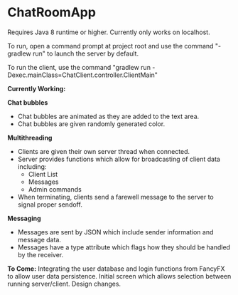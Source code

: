 # ChatRoomApp

Requires Java 8 runtime or higher.
Currently only works on localhost.

To run, open a command prompt at project root and use the command "-gradlew run" to launch the server by default.

To run the client, use the command "gradlew run -Dexec.mainClass=ChatClient.controller.ClientMain"

<b>Currently Working:</b>

<b>Chat bubbles</b>
- Chat bubbles are animated as they are added to the text area.
- Chat bubbles are given randomly generated color.

<b>Multithreading</b>
- Clients are given their own server thread when connected.
- Server provides functions which allow for broadcasting of client data including:
  - Client List
  - Messages
  - Admin commands
 - When terminating, clients send a farewell message to the server to signal proper sendoff.

<b>Messaging</b>
- Messages are sent by JSON which include sender information and message data.
- Messages have a type attribute which flags how they should be handled by the receiver.


<b>To Come:</b>
Integrating the user database and login functions from FancyFX to allow user data persistence.
Initial screen which allows selection between running server/client.
Design changes.
